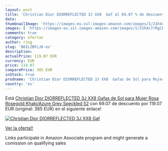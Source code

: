 ```yaml
---
layout: post
title: 'Christian Dior DIORREFLECTED 3J XX8  Gaf al 69.07 % de descuento'
date: 
thumbnailImage: 'https://images-eu.ssl-images-amazon.com/images/I/21h4c7rRgCL._SL200_.jpg'
images: [ 'https://images-eu.ssl-images-amazon.com/images/I/21h4c7rRgCL._SL200_.jpg' ]
comments: true
category: ofertas
author: ring
slug: 'B01LZBFLJ6-es'
description:
actualPrice: 119.07 EUR
currency: EUR
price: 119.07
comparePrice: 385 EUR
inStock: true
prodname: 'Christian Dior DIORREFLECTED 3J XX8  Gafas de Sol para Mujer  Rosa  Rosegold Khaki/Azure Grey Speckled   52'
country: 'es'
---
```


Está [Christian Dior DIORREFLECTED 3J XX8  Gafas de Sol para Mujer  Rosa  Rosegold Khaki/Azure Grey Speckled   52](https://www.amazon.es/dp/B01LZBFLJ6/?tag=tolees-21) con 69.07 de descuento por 119.07 EUR (original: 385 EUR) en el siguiente enlace!

[![Christian Dior DIORREFLECTED 3J XX8  Gaf](https://images-eu.ssl-images-amazon.com/images/I/21h4c7rRgCL._SL200_.jpg)](https://www.amazon.es/dp/B01LZBFLJ6/?tag=tolees-21)

[Ver la oferta!!](https://www.amazon.es/dp/B01LZBFLJ6/?tag=tolees-21)

Links participate in Amazon Associate program and might generate a comission on qualifying sales


